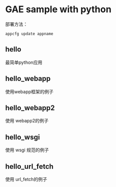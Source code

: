 # GAE sample with python

部署方法：

	appcfg update appname

## hello

最简单python应用

## hello_webapp

使用webapp框架的例子

## hello_webapp2

使用 webapp2的例子

## hello_wsgi

使用 wsgi 规范的例子

## hello_url_fetch

使用 url_fetch的例子
